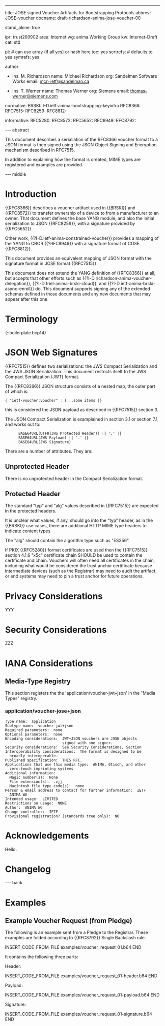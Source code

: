 ---
title: JOSE signed Voucher Artifacts for Bootstrapping Protocols
abbrev: JOSE-voucher
docname: draft-richardson-anima-jose-voucher-00

stand_alone: true

ipr: trust200902
area: Internet
wg: anima Working Group
kw: Internet-Draft
cat: std

pi:    # can use array (if all yes) or hash here
  toc: yes
  sortrefs:   # defaults to yes
  symrefs: yes

author:


- ins: M. Richardson
  name: Michael Richardson
  org: Sandelman Software Works
  email: mcr+ietf@sandelman.ca

- ins: T. Werner
  name: Thomas Werner
  org: Siemens
  email: thomas-werner@siemens.com

normative:
  BRSKI: I-D.ietf-anima-bootstrapping-keyinfra
  RFC8366:
  RFC7515:
  RFC8259:
  RFC8812:

informative:
  RFC5280:
  RFC8572:
  RFC5652:
  RFC8949:
  RFC8792:

--- abstract

This document describes a serialiation of the RFC8366 voucher format to a JSON format is then signed using the JSON Object Signing and Encryption mechanism described in RFC7515.

In addition to explaining how the format is created, MIME types are registered and examples are provided.

--- middle

# Introduction

{{RFC8366}} describes a voucher artifact used in {{BRSKI}} and {{RFC8572}} to transfer ownership of a device to from a manufacturer to an owner.
That document defines the base YANG module, and also the initial serialization to JSON {{RFC8259}}, with a signature provided by {{RFC5652}}.

Other work, {{?I-D.ietf-anima-constrained-voucher}} provides a mapping of the YANG to CBOR {{?RFC8949}} with a signature format of COSE {{RFC8812}}.

This document provides an equivalent mapping of JSON format with the signature format in JOSE format {{RFC7515}}.

This document does not extend the YANG definition of {{RFC8366}} at all, but accepts that other efforts such as {{?I-D.richardson-anima-voucher-delegation}}, {{?I-D.friel-anima-brski-cloud}}, and {{?I-D.ietf-anima-brski-async-enroll}} do.
This document supports signing any of the extended schemas defined in those documents and any new documents that may appear after this one.

# Terminology

{::boilerplate bcp14}

# JSON Web Signatures

{{RFC7515}} defines two serializations: the JWS Compact Serialization and the JWS JSON Serialization.
This document restricts itself to the JWS Compact Serialization (JWT) format.

The {{RFC8366}} JSON structure consists of a nested map, the outer part of which is:

~~~~
{ "ietf-voucher:voucher" : { ..some items }}
~~~~

this is considered the JSON payload as described in {{RFC7515}} section 3.

The JSON Compact Serialization is examplained in section 3.1 or section 7.1, and works out to:

~~~~
      BASE64URL(UTF8(JWS Protected Header)) || '.' ||
      BASE64URL(JWS Payload) || '.' ||
      BASE64URL(JWS Signature)
~~~~

There are a number of attributes.
They are:

## Unprotected Header

There is no unprotected header in the Compact Serialization format.

## Protected Header

The standard "typ" and "alg" values described in {{RFC7515}} are expected in the protected headers.

It is unclear what values, if any, should go into the "typ" header, as in the {{BRSKI}} use cases, there are additional HTTP MIME type headers to indicate content types.

The "alg" should contain the algorithm type such as "ES256".

If PKIX {{RFC5280}} format certificates are used then the {{RFC7515}} section 4.1.6 "x5c"
certificate chain SHOULD be used to contain the certificate and chain.
Vouchers will often need all certificates in the chain, including what would be considered the trust anchor certificate because intermediate devices (such as the Registrar) may need to audit the artifact,
or end systems may need to pin a trust anchor for future operations.

# Privacy Considerations

YYY

# Security Considerations

ZZZ

# IANA Considerations

## Media-Type Registry

This section registers the the 'application/voucher-jwt+json' in the "Media Types" registry.

### application/voucher-jose+json

    Type name:  application
    Subtype name:  voucher-jwt+json
    Required parameters:  none
    Optional parameters:  none
    Encoding considerations:  JWT+JSON vouchers are JOSE objects
                              signed with one signer.
    Security considerations:  See Security Considerations, Section
    Interoperability considerations:  The format is designed to be
      broadly interoperable.
    Published specification:  THIS RFC.
    Applications that use this media type:  ANIMA, 6tisch, and other
      zero-touch imprinting systems
    Additional information:
      Magic number(s):  None
      File extension(s):  .vjj
      Macintosh file type code(s):  none
    Person & email address to contact for further information:  IETF
      ANIMA WG
    Intended usage:  LIMITED
    Restrictions on usage:  NONE
    Author:  ANIMA WG
    Change controller:  IETF
    Provisional registration? (standards tree only):  NO

# Acknowledgements

Hello.

# Changelog


--- back

# Examples

## Example Voucher Request (from Pledge)

The following is an example sent from a Pledge to the Registrar.
These examples are folded according to {{RFC8792}} Single Backslash rule.

INSERT_CODE_FROM_FILE examples/voucher_request_01.b64 END

It contains the following three parts:

Header:

INSERT_CODE_FROM_FILE examples/voucher_request_01-header.b64 END

Payload:

INSERT_CODE_FROM_FILE examples/voucher_request_01-payload.b64 END

Signature:

INSERT_CODE_FROM_FILE examples/voucher_request_01-signature.b64 END




